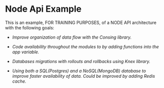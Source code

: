 # Node Api Example
This is an example, FOR TRAINING PURPOSES, of a NODE API architecture with the following goals:
+  _Improve organization of data flow with the Consing library._
-  _Code availability throughout the modules to by adding functions into the app variable._
+  _Databases migrations with rollouts and rollbacks using Knex library._
-  _Using both a SQL(Postgres) and a NoSQL(MongoDB) database to improve faster availability of data. Could be improved by adding Redis cache._

